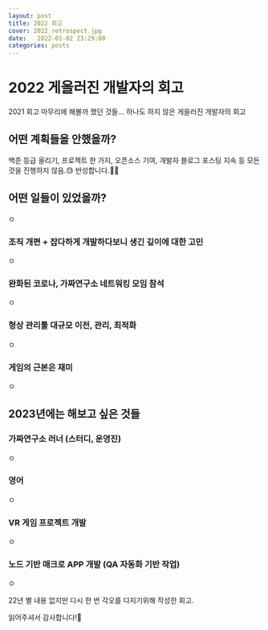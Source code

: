 ```yaml
---
layout: post
title: 2022 회고
cover: 2022_retrospect.jpg
date:   2022-01-02 23:29:00
categories: posts
---
```

# 2022 게을러진 개발자의 회고

2021 회고 마무리에 해볼까 했던 것들... 하나도 하지 않은 게을러진 개발자의 회고
    
## 어떤 계획들을 안했을까?
백준 등급 올리기, 프로젝트 한 가지, 오픈소스 기여, 개발자 블로그 포스팅 지속 등 모든 것을 진행하지 않음.😓 반성합니다.🙇‍♂️

## 어떤 일들이 있었을까?
ㅇ

### 조직 개편 + 잡다하게 개발하다보니 생긴 깊이에 대한 고민
ㅇ

### 완화된 코로나, 가짜연구소 네트워킹 모임 참석
ㅇ

### 형상 관리툴 대규모 이전, 관리, 최적화
ㅇ

### 게임의 근본은 재미
ㅇ



## 2023년에는 해보고 싶은 것들

### 가짜연구소 러너 (스터디, 운영진)
ㅇ

### 영어
ㅇ

### VR 게임 프로젝트 개발
ㅇ

### 노드 기반 매크로 APP 개발 (QA 자동화 기반 작업)
ㅇ


22년 별 내용 없지만 다시 한 번 각오를 다지기위해 작성한 회고.

읽어주셔서 감사합니다!🙏
